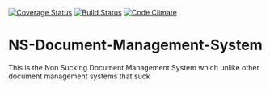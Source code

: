 [![Coverage Status](https://coveralls.io/repos/github/andela-aanchirinah/NS-Document-Management-System/badge.svg?branch=develop)](https://coveralls.io/github/andela-aanchirinah/NS-Document-Management-System?branch=develop)
[![Build Status](https://travis-ci.org/andela-aanchirinah/NS-Document-Management-System.svg?branch=develop)](https://travis-ci.org/andela-aanchirinah/NS-Document-Management-System)
[![Code Climate](https://codeclimate.com/github/andela-aanchirinah/NS-Document-Management-System/badges/gpa.svg)](https://codeclimate.com/github/andela-aanchirinah/NS-Document-Management-System)

# NS-Document-Management-System
This is the Non Sucking Document Management System which unlike other document management systems that suck
